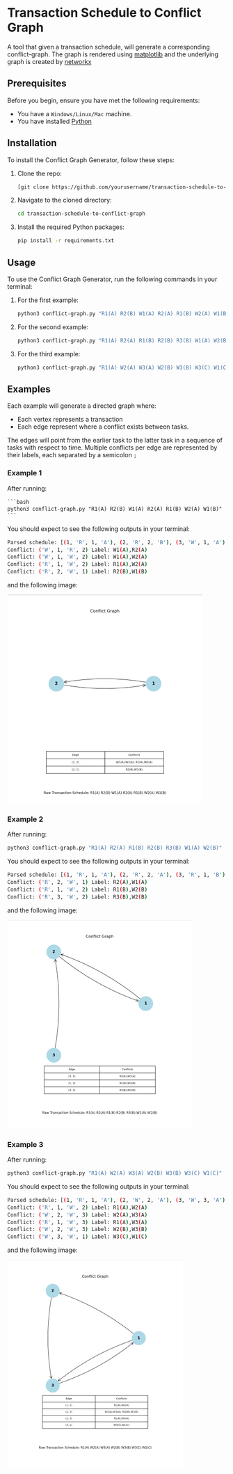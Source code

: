 # Transaction Schedule to Conflict Graph

A tool that given a transaction schedule, will generate a corresponding conflict-graph. The graph is rendered using [matplotlib](https://matplotlib.org/stable/index.html) and the underlying graph is created by [networkx](https://networkx.org/documentation/stable/reference/introduction.html)

## Prerequisites

Before you begin, ensure you have met the following requirements:
- You have a `Windows/Linux/Mac` machine.
- You have installed [Python](https://www.python.org/downloads/)

## Installation

To install the Conflict Graph Generator, follow these steps:

1. Clone the repo:
   ```bash
   [git clone https://github.com/yourusername/transaction-schedule-to-conflict-graph.git](https://github.com/Unobtainiumrock/transaction-schedule-to-conflict-graph.git)
   ```

2. Navigate to the cloned directory:
    ```bash
    cd transaction-schedule-to-conflict-graph
    ```

3. Install the required Python packages:
    ```bash
    pip install -r requirements.txt
    ```

## Usage

To use the Conflict Graph Generator, run the following commands in your terminal:

1. For the first example:
    ```bash
    python3 conflict-graph.py "R1(A) R2(B) W1(A) R2(A) R1(B) W2(A) W1(B)"
    ```

2. For the second example:
    ```bash
    python3 conflict-graph.py "R1(A) R2(A) R1(B) R2(B) R3(B) W1(A) W2(B)"
    ```

3. For the third example:
    ```bash
    python3 conflict-graph.py "R1(A) W2(A) W3(A) W2(B) W3(B) W3(C) W1(C)"
    ```

## Examples

Each example will generate a directed graph where:
- Each vertex represents a transaction
- Each edge represent where a conflict exists between tasks.

The edges will point from the earlier task to the latter task in a sequence of tasks with respect to time. Multiple conflicts per edge are represented by their labels, each separated by a semicolon `;`

### Example 1

After running:

    ```bash
    python3 conflict-graph.py "R1(A) R2(B) W1(A) R2(A) R1(B) W2(A) W1(B)"
    ```

You should expect to see the following outputs in your terminal:

```bash
Parsed schedule: [(1, 'R', 1, 'A'), (2, 'R', 2, 'B'), (3, 'W', 1, 'A'), (4, 'R', 2, 'A'), (5, 'R', 1, 'B'), (6, 'W', 2, 'A'), (7, 'W', 1, 'B')]
Conflict: ('W', 1, 'R', 2) Label: W1(A),R2(A)
Conflict: ('W', 1, 'W', 2) Label: W1(A),W2(A)
Conflict: ('R', 1, 'W', 2) Label: R1(A),W2(A)
Conflict: ('R', 2, 'W', 1) Label: R2(B),W1(B)
```

and the following image:

![Example 1 Conflict Graph](example-1-conflict-graph.png)

### Example 2

After running:

```bash
python3 conflict-graph.py "R1(A) R2(A) R1(B) R2(B) R3(B) W1(A) W2(B)"
```

You should expect to see the following outputs in your terminal:

```bash
Parsed schedule: [(1, 'R', 1, 'A'), (2, 'R', 2, 'A'), (3, 'R', 1, 'B'), (4, 'R', 2, 'B'), (5, 'R', 3, 'B'), (6, 'W', 1, 'A'), (7, 'W', 2, 'B')]
Conflict: ('R', 2, 'W', 1) Label: R2(A),W1(A)
Conflict: ('R', 1, 'W', 2) Label: R1(B),W2(B)
Conflict: ('R', 3, 'W', 2) Label: R3(B),W2(B)
```

and the following image:

![Example 2 Conflict Graph](example-2-conflict-graph.png)

### Example 3

After running:

```bash
python3 conflict-graph.py "R1(A) W2(A) W3(A) W2(B) W3(B) W3(C) W1(C)"
```

You should expect to see the following outputs in your terminal:

```bash
Parsed schedule: [(1, 'R', 1, 'A'), (2, 'W', 2, 'A'), (3, 'W', 3, 'A'), (4, 'W', 2, 'B'), (5, 'W', 3, 'B'), (6, 'W', 3, 'C'), (7, 'W', 1, 'C')]
Conflict: ('R', 1, 'W', 2) Label: R1(A),W2(A)
Conflict: ('W', 2, 'W', 3) Label: W2(A),W3(A)
Conflict: ('R', 1, 'W', 3) Label: R1(A),W3(A)
Conflict: ('W', 2, 'W', 3) Label: W2(B),W3(B)
Conflict: ('W', 3, 'W', 1) Label: W3(C),W1(C)
```

and the following image:

![Example 3 Conflict Graph](example-3-conflict-graph.png)
